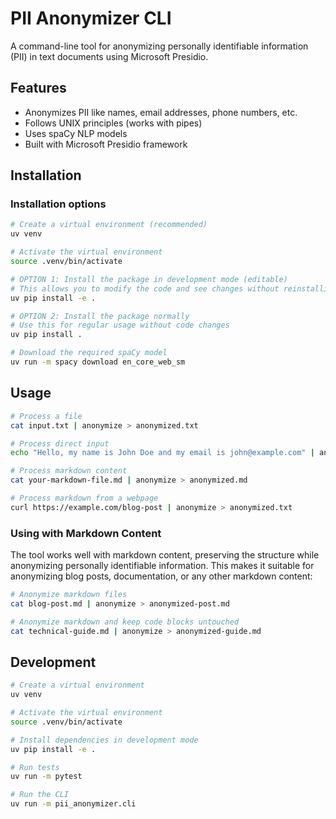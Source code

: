 # PII Anonymizer CLI

A command-line tool for anonymizing personally identifiable information (PII) in text documents using Microsoft Presidio.

## Features

- Anonymizes PII like names, email addresses, phone numbers, etc.
- Follows UNIX principles (works with pipes)
- Uses spaCy NLP models
- Built with Microsoft Presidio framework

## Installation

### Installation options

```bash
# Create a virtual environment (recommended)
uv venv

# Activate the virtual environment
source .venv/bin/activate

# OPTION 1: Install the package in development mode (editable)
# This allows you to modify the code and see changes without reinstalling
uv pip install -e .

# OPTION 2: Install the package normally
# Use this for regular usage without code changes
uv pip install .

# Download the required spaCy model
uv run -m spacy download en_core_web_sm
```

## Usage

```bash
# Process a file
cat input.txt | anonymize > anonymized.txt

# Process direct input
echo "Hello, my name is John Doe and my email is john@example.com" | anonymize

# Process markdown content
cat your-markdown-file.md | anonymize > anonymized.md

# Process markdown from a webpage
curl https://example.com/blog-post | anonymize > anonymized.txt
```

### Using with Markdown Content

The tool works well with markdown content, preserving the structure while anonymizing personally identifiable information. This makes it suitable for anonymizing blog posts, documentation, or any other markdown content:

```bash
# Anonymize markdown files
cat blog-post.md | anonymize > anonymized-post.md

# Anonymize markdown and keep code blocks untouched
cat technical-guide.md | anonymize > anonymized-guide.md
```

## Development

```bash
# Create a virtual environment
uv venv

# Activate the virtual environment
source .venv/bin/activate

# Install dependencies in development mode
uv pip install -e .

# Run tests
uv run -m pytest

# Run the CLI
uv run -m pii_anonymizer.cli
```
